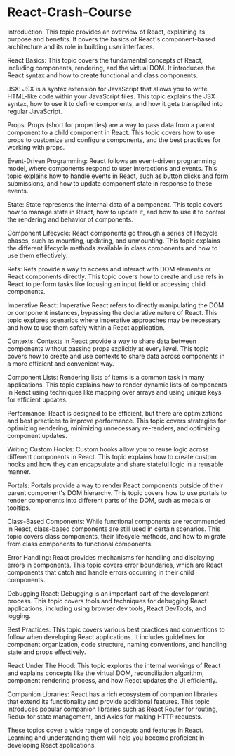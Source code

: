 # React-Crash-Course
Introduction: This topic provides an overview of React, explaining its purpose and benefits. It covers the basics of React's component-based architecture and its role in building user interfaces.

React Basics: This topic covers the fundamental concepts of React, including components, rendering, and the virtual DOM. It introduces the React syntax and how to create functional and class components.

JSX: JSX is a syntax extension for JavaScript that allows you to write HTML-like code within your JavaScript files. This topic explains the JSX syntax, how to use it to define components, and how it gets transpiled into regular JavaScript.

Props: Props (short for properties) are a way to pass data from a parent component to a child component in React. This topic covers how to use props to customize and configure components, and the best practices for working with props.

Event-Driven Programming: React follows an event-driven programming model, where components respond to user interactions and events. This topic explains how to handle events in React, such as button clicks and form submissions, and how to update component state in response to these events.

State: State represents the internal data of a component. This topic covers how to manage state in React, how to update it, and how to use it to control the rendering and behavior of components.

Component Lifecycle: React components go through a series of lifecycle phases, such as mounting, updating, and unmounting. This topic explains the different lifecycle methods available in class components and how to use them effectively.

Refs: Refs provide a way to access and interact with DOM elements or React components directly. This topic covers how to create and use refs in React to perform tasks like focusing an input field or accessing child components.

Imperative React: Imperative React refers to directly manipulating the DOM or component instances, bypassing the declarative nature of React. This topic explores scenarios where imperative approaches may be necessary and how to use them safely within a React application.

Contexts: Contexts in React provide a way to share data between components without passing props explicitly at every level. This topic covers how to create and use contexts to share data across components in a more efficient and convenient way.

Component Lists: Rendering lists of items is a common task in many applications. This topic explains how to render dynamic lists of components in React using techniques like mapping over arrays and using unique keys for efficient updates.

Performance: React is designed to be efficient, but there are optimizations and best practices to improve performance. This topic covers strategies for optimizing rendering, minimizing unnecessary re-renders, and optimizing component updates.

Writing Custom Hooks: Custom hooks allow you to reuse logic across different components in React. This topic explains how to create custom hooks and how they can encapsulate and share stateful logic in a reusable manner.

Portals: Portals provide a way to render React components outside of their parent component's DOM hierarchy. This topic covers how to use portals to render components into different parts of the DOM, such as modals or tooltips.

Class-Based Components: While functional components are recommended in React, class-based components are still used in certain scenarios. This topic covers class components, their lifecycle methods, and how to migrate from class components to functional components.

Error Handling: React provides mechanisms for handling and displaying errors in components. This topic covers error boundaries, which are React components that catch and handle errors occurring in their child components.

Debugging React: Debugging is an important part of the development process. This topic covers tools and techniques for debugging React applications, including using browser dev tools, React DevTools, and logging.

Best Practices: This topic covers various best practices and conventions to follow when developing React applications. It includes guidelines for component organization, code structure, naming conventions, and handling state and props effectively.

React Under The Hood: This topic explores the internal workings of React and explains concepts like the virtual DOM, reconciliation algorithm, component rendering process, and how React updates the UI efficiently.

Companion Libraries: React has a rich ecosystem of companion libraries that extend its functionality and provide additional features. This topic introduces popular companion libraries such as React Router for routing, Redux for state management, and Axios for making HTTP requests.

These topics cover a wide range of concepts and features in React. Learning and understanding them will help you become proficient in developing React applications.
